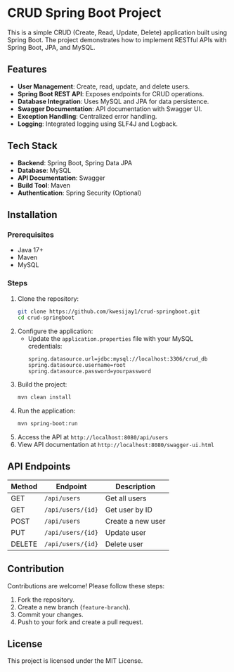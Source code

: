# CRUD Spring Boot Project

This is a simple CRUD (Create, Read, Update, Delete) application built using Spring Boot. The project demonstrates how to implement RESTful APIs with Spring Boot, JPA, and MySQL.

## Features

- **User Management**: Create, read, update, and delete users.
- **Spring Boot REST API**: Exposes endpoints for CRUD operations.
- **Database Integration**: Uses MySQL and JPA for data persistence.
- **Swagger Documentation**: API documentation with Swagger UI.
- **Exception Handling**: Centralized error handling.
- **Logging**: Integrated logging using SLF4J and Logback.

## Tech Stack

- **Backend**: Spring Boot, Spring Data JPA
- **Database**: MySQL
- **API Documentation**: Swagger
- **Build Tool**: Maven
- **Authentication**: Spring Security (Optional)

## Installation

### Prerequisites

- Java 17+
- Maven
- MySQL

### Steps

1. Clone the repository:
   ```sh
   git clone https://github.com/kwesijay1/crud-springboot.git
   cd crud-springboot
   ```
2. Configure the application:
   - Update the `application.properties` file with your MySQL credentials:
     ```properties
     spring.datasource.url=jdbc:mysql://localhost:3306/crud_db
     spring.datasource.username=root
     spring.datasource.password=yourpassword
     ```
3. Build the project:
   ```sh
   mvn clean install
   ```
4. Run the application:
   ```sh
   mvn spring-boot:run
   ```
5. Access the API at `http://localhost:8080/api/users`
6. View API documentation at `http://localhost:8080/swagger-ui.html`

## API Endpoints

| Method | Endpoint         | Description         |
|--------|-----------------|---------------------|
| GET    | `/api/users`    | Get all users      |
| GET    | `/api/users/{id}` | Get user by ID    |
| POST   | `/api/users`    | Create a new user  |
| PUT    | `/api/users/{id}` | Update user       |
| DELETE | `/api/users/{id}` | Delete user       |

## Contribution

Contributions are welcome! Please follow these steps:

1. Fork the repository.
2. Create a new branch (`feature-branch`).
3. Commit your changes.
4. Push to your fork and create a pull request.

## License

This project is licensed under the MIT License.

